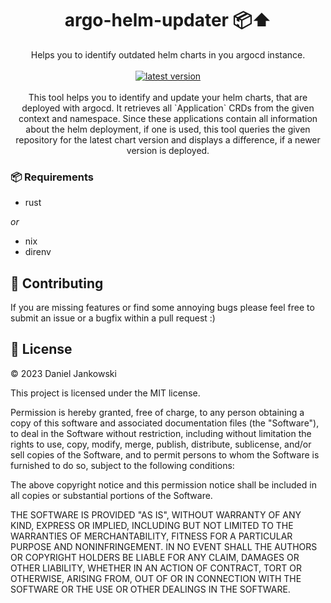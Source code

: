 <h1 align="center">argo-helm-updater 📦⬆️</h1>

<p align="center">
  Helps you to identify outdated helm charts in you argocd instance.
  <br><br>
  <a href="https://github.com/dj95/argo-helm-updater/releases">
    <img alt="latest version" src="https://img.shields.io/github/v/tag/dj95/argo-helm-updater.svg?sort=semver" />
  </a>
  <br><br>
  This tool helps you to identify and update your helm charts, that are deployed with argocd.
  It retrieves all `Application` CRDs from the given context and namespace. Since these
  applications contain all information about the helm deployment, if one is used, this tool
  queries the given repository for the latest chart version and displays a difference, if
  a newer version is deployed.
</p>


### 📦 Requirements

- rust

*or*

- nix
- direnv


## 🤝 Contributing

If you are missing features or find some annoying bugs please feel free to submit an issue or a bugfix within a pull request :)


## 📝 License

© 2023 Daniel Jankowski


This project is licensed under the MIT license.


Permission is hereby granted, free of charge, to any person obtaining a copy
of this software and associated documentation files (the "Software"), to deal
in the Software without restriction, including without limitation the rights
to use, copy, modify, merge, publish, distribute, sublicense, and/or sell
copies of the Software, and to permit persons to whom the Software is
furnished to do so, subject to the following conditions:


The above copyright notice and this permission notice shall be included in all
copies or substantial portions of the Software.


THE SOFTWARE IS PROVIDED "AS IS", WITHOUT WARRANTY OF ANY KIND, EXPRESS OR
IMPLIED, INCLUDING BUT NOT LIMITED TO THE WARRANTIES OF MERCHANTABILITY,
FITNESS FOR A PARTICULAR PURPOSE AND NONINFRINGEMENT. IN NO EVENT SHALL THE
AUTHORS OR COPYRIGHT HOLDERS BE LIABLE FOR ANY CLAIM, DAMAGES OR OTHER
LIABILITY, WHETHER IN AN ACTION OF CONTRACT, TORT OR OTHERWISE, ARISING FROM,
OUT OF OR IN CONNECTION WITH THE SOFTWARE OR THE USE OR OTHER DEALINGS IN THE
SOFTWARE.
